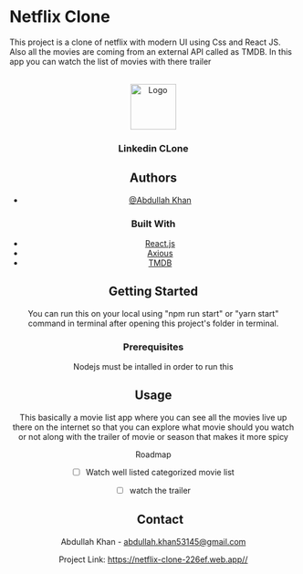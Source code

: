 # Netflix Clone

This project is a clone of netflix with modern UI using Css and React JS. Also all the movies are coming from an external API called as TMDB. In this app you can watch the list of movies with there trailer

<br />
<div align="center">
  <a href="https://github.com/Abdullah-Khan-53145
/
linkedin-clone">
    <img src="https://www.freepnglogos.com/uploads/netflix-logo-circle-png-5.png" alt="Logo" width="80" height="80">
  </a>

<h3 align="center">Linkedin CLone</h3>

## Authors

- [@Abdullah Khan](https://github.com/Abdullah-Khan-53145)



### Built With

- [React.js](https://reactjs.org/)
- [Axious](https://axios-http.com/)
- [TMDB](https://www.themoviedb.org/)

<!-- GETTING STARTED -->

## Getting Started

You can run this on your local using "npm run start" or "yarn start" command in terminal after opening this project's folder in terminal.

### Prerequisites

Nodejs must be intalled in order to run this

## Usage

This basically a movie list app where you can see all the movies live up there on the internet so that you can explore what movie should you watch or not along with the trailer of movie or season that makes it more spicy

Roadmap

- [ ] Watch well listed categorized movie list
- [ ] watch the trailer

  ## Contact

Abdullah Khan - abdullah.khan53145@gmail.com

Project Link: [https://netflix-clone-226ef.web.app//
](https://netflix-clone-226ef.web.app/)
